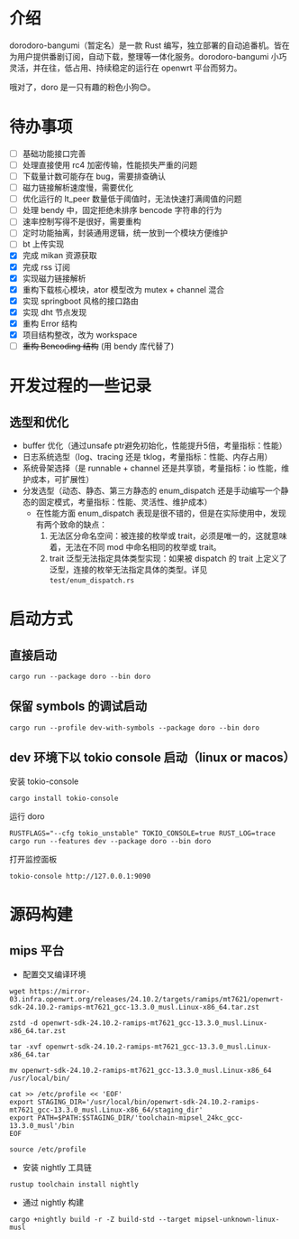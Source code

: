 # 介绍
dorodoro-bangumi（暂定名）是一款 Rust 编写，独立部署的自动追番机。皆在为用户提供番剧订阅，自动下载，整理等一体化服务。dorodoro-bangumi 小巧灵活，并在往，低占用、持续稳定的运行在 openwrt 平台而努力。

哦对了，doro 是一只有趣的粉色小狗😊。

# 待办事项
- [ ] 基础功能接口完善
- [ ] 处理直接使用 rc4 加密传输，性能损失严重的问题
- [ ] 下载量计数可能存在 bug，需要排查确认
- [ ] 磁力链接解析速度慢，需要优化
- [ ] 优化运行的 lt_peer 数量低于阈值时，无法快速打满阈值的问题
- [ ] 处理 bendy 中，固定拒绝未排序 bencode 字符串的行为
- [ ] 速率控制写得不是很好，需要重构
- [ ] 定时功能抽离，封装通用逻辑，统一放到一个模块方便维护
- [ ] bt 上传实现
- [x] 完成 mikan 资源获取
- [x] 完成 rss 订阅
- [x] 实现磁力链接解析
- [x] 重构下载核心模块，ator 模型改为 mutex + channel 混合
- [x] 实现 springboot 风格的接口路由
- [x] 实现 dht 节点发现
- [x] 重构 Error 结构
- [x] 项目结构整改，改为 workspace
- [ ] ~~重构 Bencoding 结构~~ (用 bendy 库代替了)

# 开发过程的一些记录
## 选型和优化
- buffer 优化（通过unsafe ptr避免初始化，性能提升5倍，考量指标：性能）
- 日志系统选型（log、tracing 还是 tklog，考量指标：性能、内存占用）
- 系统骨架选择（是 runnable + channel 还是共享锁，考量指标：io 性能，维护成本，可扩展性）
- 分发选型（动态、静态、第三方静态的 enum_dispatch 还是手动编写一个静态的固定模式，考量指标：性能、灵活性、维护成本）
  - 在性能方面 enum_dispatch 表现是很不错的，但是在实际使用中，发现有两个致命的缺点：
    1. 无法区分命名空间：被连接的枚举或 trait，必须是唯一的，这就意味着，无法在不同 mod 中命名相同的枚举或 trait。
    2. trait 泛型无法指定具体类型实现：如果被 dispatch 的 trait 上定义了泛型，连接的枚举无法指定具体的类型。详见 `test/enum_dispatch.rs`

# 启动方式
## 直接启动
```shell
cargo run --package doro --bin doro
```

## 保留 symbols 的调试启动
```shell
cargo run --profile dev-with-symbols --package doro --bin doro
```

## dev 环境下以 tokio console 启动（linux or macos）
安装 tokio-console
```shell
cargo install tokio-console
```

运行 doro
```shell
RUSTFLAGS="--cfg tokio_unstable" TOKIO_CONSOLE=true RUST_LOG=trace cargo run --features dev --package doro --bin doro
```

打开监控面板
```shell
tokio-console http://127.0.0.1:9090
```

# 源码构建
## mips 平台
- 配置交叉编译环境
```shell
wget https://mirror-03.infra.openwrt.org/releases/24.10.2/targets/ramips/mt7621/openwrt-sdk-24.10.2-ramips-mt7621_gcc-13.3.0_musl.Linux-x86_64.tar.zst

zstd -d openwrt-sdk-24.10.2-ramips-mt7621_gcc-13.3.0_musl.Linux-x86_64.tar.zst

tar -xvf openwrt-sdk-24.10.2-ramips-mt7621_gcc-13.3.0_musl.Linux-x86_64.tar

mv openwrt-sdk-24.10.2-ramips-mt7621_gcc-13.3.0_musl.Linux-x86_64 /usr/local/bin/

cat >> /etc/profile << 'EOF'
export STAGING_DIR='/usr/local/bin/openwrt-sdk-24.10.2-ramips-mt7621_gcc-13.3.0_musl.Linux-x86_64/staging_dir'
export PATH=$PATH:$STAGING_DIR/'toolchain-mipsel_24kc_gcc-13.3.0_musl'/bin
EOF

source /etc/profile
```

- 安装 nightly 工具链
```shell
rustup toolchain install nightly
```

- 通过 nightly 构建
```shell
cargo +nightly build -r -Z build-std --target mipsel-unknown-linux-musl
```